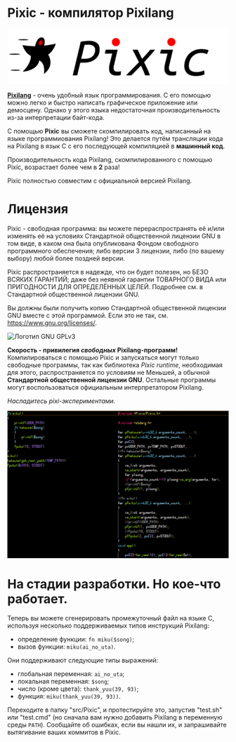 <!--
(C) 2022-2023 Серый MLGamer <Seriy-MLGamer@yandex.ru>

Этот файл - свободная документация: вы можете перераспространять его и/или изменять его на условиях лицензии Creative Commons Атрибуция-СохранениеУсловий 4.0 Всемирной: <https://creativecommons.org/licenses/by-sa/4.0/deed.ru>.
Этот файл распространяется в надежде, что он будет полезен, но БЕЗО ВСЯКИХ ГАРАНТИЙ; даже без неявной гарантии ТОВАРНОГО ВИДА или ПРИГОДНОСТИ ДЛЯ ОПРЕДЕЛЁННЫХ ЦЕЛЕЙ. Подробности смотрите в лицензии.
-->

# **Pixic** - компилятор Pixilang

![Логотип Pixic](share/logo.png)

[**Pixilang**](http://warmplace.ru/soft/pixilang/index_ru.php) - очень удобный язык программирования. С его помощью можно легко и быстро написать графическое приложение или демосцену. Однако у этого языка недостаточная производительность из-за интерпретации байт-кода.

С помощью **Pixic** вы сможете скомпилировать код, написанный на языке программиования Pixilang! Это делается путём трансляции кода на Pixilang в язык C с его последующей компиляцией в **машинный код**.

Производительность кода Pixilang, скомпилированного с помощью Pixic, возрастает более чем в **2** раза!

Pixic полностью совместим с официальной версией Pixilang.

# Лицензия

Pixic - свободная программа: вы можете перераспространять её и/или изменять её на условиях Стандартной общественной лицензии GNU в том виде, в каком она была опубликована Фондом свободного программного обеспечения; либо версии 3 лицензии, либо (по вашему выбору) любой более поздней версии.

Pixic распространяется в надежде, что он будет полезен, но БЕЗО ВСЯКИХ ГАРАНТИЙ; даже без неявной гарантии ТОВАРНОГО ВИДА или ПРИГОДНОСТИ ДЛЯ ОПРЕДЕЛЁННЫХ ЦЕЛЕЙ. Подробнее см. в Стандартной общественной лицензии GNU.

Вы должны были получить копию Стандартной общественной лицензии GNU вместе с этой программой. Если это не так, см. <https://www.gnu.org/licenses/>.

![Логотип GNU GPLv3](https://www.gnu.org/graphics/gplv3-with-text-136x68.png)

**Скорость - привилегия *свободных* Pixilang-программ!** Компилироваться с помощью Pixic и запускаться могут только свободные программы, так как библиотека *Pixic runtime*, необходимая для этого, распространяется по условиям не Меньшей, а обычной **Стандартной общественной лицензии GNU**. Остальные программы могут воспользоваться официальным интерпретатором Pixilang.

*Насладитесь pixi-экспериментами.*

![Pixilang в C](share/code.png)

# На стадии разработки. Но кое-что работает.

Теперь вы можете сгенерировать промежуточный файл на языке C, используя несколько поддерживаемых типов инструкций Pixilang:

* определение функции: `fn miku($song)`;
* вызов функции: `miku(ai_no_uta)`.

Они поддерживают следующие типы выражений:

* глобальная переменная: `ai_no_uta`;
* локальная переменная: `$song`;
* число (кроме цвета): `thank_yuu(39, 93)`;
* функция: `miku(thank_yuu(39, 93))`.

Переходите в папку "src/Pixic", и протестируйте это, запустив "test.sh" или "test.cmd" (но сначала вам нужно добавить Pixilang в переменную среды `PATH`). Сообщайте об ошибках, если вы нашли их, и запрашивайте вытягивание ваших коммитов в Pixic.